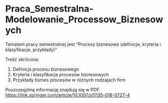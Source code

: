 # Praca_Semestralna-Modelowanie_Processow_Biznesowych

Tematem pracy semestralnej jest "Procesy biznesowe (definicje, kryteria i klasyfikacje, przykłady)"

Treść skrócona: 
1. Definicja procesu biznesowego
2. Kryteria i klasyfikacja procesów biznesowych
3. Przykłady biznes procesów w różnych rodzajach firm

Poszczególnę informację znajdują się w PDF.
https://link.springer.com/article/10.1007/s11135-018-0727-4
